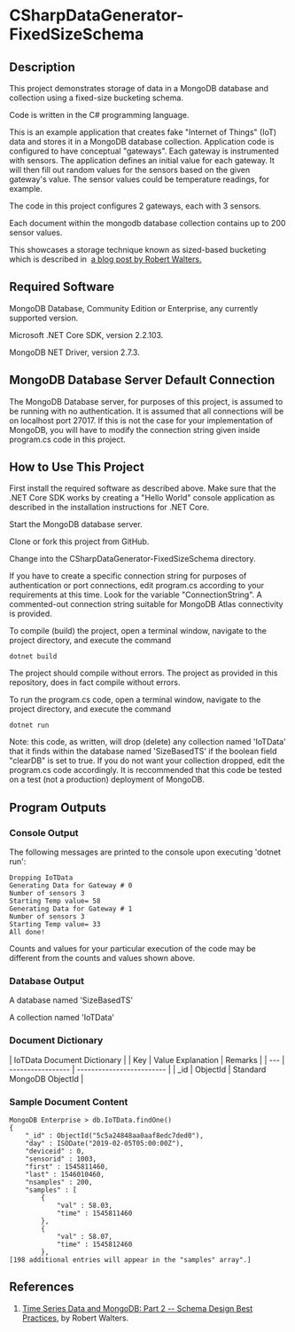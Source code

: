 # CSharpDataGenerator-FixedSizeSchema

## Description

This project demonstrates storage of data in a MongoDB database and collection using a fixed-size bucketing schema.

Code is written in the C# programming language.

This is an example application that creates fake "Internet of Things" (IoT) data and stores it in a MongoDB database collection. Application code is configured to have conceptual "gateways". Each gateway is instrumented with sensors. The application defines an initial value for each gateway. It will then fill out random values for the sensors based on the given gateway's value. The sensor values could be temperature readings, for example.

The code in this project configures 2 gateways, each with 3 sensors.

Each document within the mongodb database collection contains up to 200 sensor values.

This showcases a storage technique known as sized-based bucketing which is described in 
[a blog post by Robert Walters.](https://www.mongodb.com/blog/post/time-series-data-and-mongodb-part-2-schema-design-best-practices)

## Required Software

MongoDB Database, Community Edition or Enterprise, any currently supported version.  

Microsoft .NET Core SDK, version 2.2.103. 

MongoDB NET Driver, version 2.7.3. 

## MongoDB Database Server Default Connection

The MongoDB Database server, for purposes of this project, is assumed to be running with no authentication. It is assumed that all connections will be on localhost port 27017. If this is not the case for your implementation of MongoDB, you will have to modify the connection string given inside program.cs code in this project.

## How to Use This Project

First install the required software as described above. Make sure that the .NET Core SDK works by creating a "Hello World" console application as described in the installation instructions for .NET Core.

Start the MongoDB database server. 

Clone or fork this project from GitHub.

Change into the CSharpDataGenerator-FixedSizeSchema directory.

If you have to create a specific connection string for purposes of authentication or port connections, edit program.cs according to your requirements at this time. Look for the variable "ConnectionString". A commented-out connection string suitable for MongoDB Atlas connectivity is provided.

To compile (build) the project, open a terminal window, navigate to the project directory, and execute the command 

```
dotnet build
```

The project should compile without errors. The project as provided in this repository, does in fact compile without errors.

To run the program.cs code, open a terminal window, navigate to the project directory, and execute the command

```
dotnet run
```

Note: this code, as written, will drop (delete) any collection named 'IoTData' that it finds within the database named 'SizeBasedTS' if the boolean field "clearDB" is set to true. If you do not want your collection dropped, edit the program.cs code accordingly. It is reccommended that this code be tested on a test (not a production) deployment of MongoDB. 

 
## Program Outputs
### Console Output
The following messages are printed to the console upon executing 'dotnet run':

```
Dropping IoTData
Generating Data for Gateway # 0
Number of sensors 3
Starting Temp value= 58
Generating Data for Gateway # 1
Number of sensors 3
Starting Temp value= 33
All done!
```

Counts and values for your particular execution of the code may be different from the counts and values shown above.

### Database Output
A database named 'SizeBasedTS'

A collection named 'IoTData'

### Document Dictionary


| IoTData Document Dictionary                         |
| Key | Value Explanation | Remarks                   |
| --- | ----------------- | ------------------------- |
| _id | ObjectId          | Standard MongoDB ObjectId |


### Sample Document Content

```
MongoDB Enterprise > db.IoTData.findOne()
{
	"_id" : ObjectId("5c5a24848aa0aaf8edc7ded0"),
	"day" : ISODate("2019-02-05T05:00:00Z"),
	"deviceid" : 0,
	"sensorid" : 1003,
	"first" : 1545811460,
	"last" : 1546010460,
	"nsamples" : 200,
	"samples" : [
		{
			"val" : 58.03,
			"time" : 1545811460
		},
		{
			"val" : 58.07,
			"time" : 1545812460
		},
[198 additional entries will appear in the "samples" array".]
```
## References

1. [Time Series Data and MongoDB: Part 2 -- Schema Design Best Practices](https://www.mongodb.com/blog/post/time-series-data-and-mongodb-part-2-schema-design-best-practices), by Robert Walters.
 
